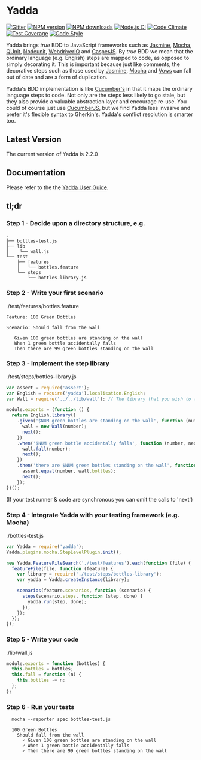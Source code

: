 # Yadda

[![Gitter](https://badges.gitter.im/acuminous/yadda.svg)](https://gitter.im/acuminous/yadda?utm_source=badge&utm_medium=badge&utm_campaign=pr-badge)
[![NPM version](https://img.shields.io/npm/v/yadda.svg?style=flat-square)](https://www.npmjs.com/package/yadda)
[![NPM downloads](https://img.shields.io/npm/dm/yadda.svg?style=flat-square)](https://www.npmjs.com/package/yadda)
[![Node.js CI](https://github.com/acuminous/yadda/workflows/Node.js%20CI/badge.svg)](https://github.com/acuminous/yadda/actions?query=workflow%3A%22Node.js+CI%22)
[![Code Climate](https://codeclimate.com/github/acuminous/yadda/badges/gpa.svg)](https://codeclimate.com/github/acuminous/yadda)
[![Test Coverage](https://codeclimate.com/github/acuminous/yadda/badges/coverage.svg)](https://codeclimate.com/github/acuminous/yadda/coverage)
[![Code Style](https://img.shields.io/badge/code%20style-prettier-brightgreen.svg)](https://github.com/prettier/prettier)

Yadda brings _true_ BDD to JavaScript frameworks such as [Jasmine](https://jasmine.github.io/), [Mocha](http://mochajs.org/), [QUnit](http://qunitjs.com), [Nodeunit](https://github.com/caolan/nodeunit), [WebdriverIO](http://webdriver.io/) and [CasperJS](http://casperjs.org). By _true_ BDD we mean that the ordinary language (e.g. English) steps are mapped to code, as opposed to simply decorating it. This is important because just like comments, the decorative steps such as those used by [Jasmine](https://jasmine.github.io/), [Mocha](http://mochajs.org/) and [Vows](http://vowsjs.org) can fall out of date and are a form of duplication. 

Yadda's BDD implementation is like [Cucumber's](http://cukes.info/) in that it maps the ordinary language steps to code. Not only are the steps less likely to go stale, but they also provide a valuable abstraction layer and encourage re-use. You could of course just use [CucumberJS](https://github.com/cucumber/cucumber-js), but we find Yadda less invasive and prefer it's flexible syntax to Gherkin's. Yadda's conflict resolution is smarter too.

## Latest Version

The current version of Yadda is 2.2.0

## Documentation

Please refer to the the [Yadda User Guide](http://acuminous.gitbooks.io/yadda-user-guide).

## tl;dr

### Step 1 - Decide upon a directory structure, e.g.

```
.
├── bottles-test.js
├── lib
│    └── wall.js
└── test
    ├── features
    │   └── bottles.feature
    └── steps
        └── bottles-library.js
```

### Step 2 - Write your first scenario

./test/features/bottles.feature

```
Feature: 100 Green Bottles

Scenario: Should fall from the wall

   Given 100 green bottles are standing on the wall
   When 1 green bottle accidentally falls
   Then there are 99 green bottles standing on the wall

```

### Step 3 - Implement the step library

./test/steps/bottles-library.js

```js
var assert = require('assert');
var English = require('yadda').localisation.English;
var Wall = require('../../lib/wall'); // The library that you wish to test

module.exports = (function () {
  return English.library()
    .given('$NUM green bottles are standing on the wall', function (number, next) {
      wall = new Wall(number);
      next();
    })
    .when('$NUM green bottle accidentally falls', function (number, next) {
      wall.fall(number);
      next();
    })
    .then('there are $NUM green bottles standing on the wall', function (number, next) {
      assert.equal(number, wall.bottles);
      next();
    });
})();
```

(If your test runner & code are synchronous you can omit the calls to 'next')

### Step 4 - Integrate Yadda with your testing framework (e.g. Mocha)

./bottles-test.js

```js
var Yadda = require('yadda');
Yadda.plugins.mocha.StepLevelPlugin.init();

new Yadda.FeatureFileSearch('./test/features').each(function (file) {
  featureFile(file, function (feature) {
    var library = require('./test/steps/bottles-library');
    var yadda = Yadda.createInstance(library);

    scenarios(feature.scenarios, function (scenario) {
      steps(scenario.steps, function (step, done) {
        yadda.run(step, done);
      });
    });
  });
});
```

### Step 5 - Write your code

./lib/wall.js

```js
module.exports = function (bottles) {
  this.bottles = bottles;
  this.fall = function (n) {
    this.bottles -= n;
  };
};
```

### Step 6 - Run your tests

```
  mocha --reporter spec bottles-test.js

  100 Green Bottles
    Should fall from the wall
      ✓ Given 100 green bottles are standing on the wall
      ✓ When 1 green bottle accidentally falls
      ✓ Then there are 99 green bottles standing on the wall
```
